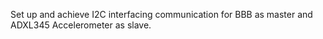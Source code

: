 Set up and achieve I2C interfacing communication for BBB as master and
ADXL345 Accelerometer as slave. 
